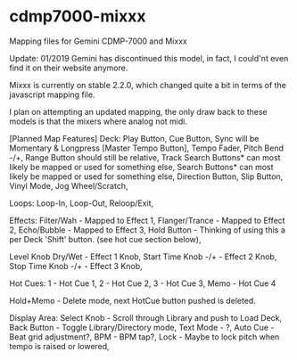 # cdmp7000-mixxx
Mapping files for Gemini CDMP-7000 and Mixxx

Update: 01/2019
Gemini has discontinued this model, in fact, I could'nt even find it on their website anymore.  

Mixxx is currently on stable 2.2.0, which changed quite a bit in terms of the javascript mapping file. 

I plan on attempting an updated mapping, the only draw back to these models is that the mixers where analog not midi. 

[Planned Map Features]
Deck:
    Play Button,
    Cue Button,
    Sync will be Momentary & Longpress [Master Tempo Button],
    Tempo Fader,
    Pitch Bend -/+,
    Range Button should still be relative,
    Track Search Buttons* can most likely be mapped or used for something else,
    Search Buttons* can most likely be mapped or used for something else,
    Direction Button,
    Slip Button,
    Vinyl Mode,
    Jog Wheel/Scratch,
    
Loops:
    Loop-In,
    Loop-Out,
    Reloop/Exit,

Effects:
    Filter/Wah - Mapped to Effect 1,
    Flanger/Trance - Mapped to Effect 2,
    Echo/Bubble - Mapped to Effect 3,
    Hold Button - Thinking of using this a per Deck 'Shift' button. (see hot cue section below),
    
   Level Knob Dry/Wet - Effect 1 Knob,
   Start Time Knob -/+ - Effect 2 Knob,
   Stop Time Knob -/+ - Effect 3 Knob,
   
Hot Cues: 
    1 - Hot Cue 1,
    2 - Hot Cue 2,
    3 - Hot Cue 3,
    Memo - Hot Cue 4
    
   Hold+Memo - Delete mode, next HotCue button pushed is deleted.
   
Display Area:
    Select Knob - Scroll through Library and push to Load Deck,
    Back Button - Toggle Library/Directory mode,
    Text Mode - ?,
    Auto Cue - Beat grid adjustment?,
    BPM - BPM tap?,
    Lock - Maybe to lock pitch when tempo is raised or lowered,
    

    
 
    





